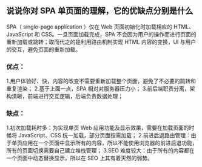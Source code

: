 ## 说说你对 SPA 单页面的理解，它的优缺点分别是什么

SPA（ single-page application ）仅在 Web 页面初始化时加载相应的 HTML、JavaScript 和 CSS。一旦页面加载完成，SPA 不会因为用户的操作而进行页面的重新加载或跳转；取而代之的是利用路由机制实现 HTML 内容的变换，UI 与用户的交互，避免页面的重新加载。

### 优点：

1.用户体验好、快，内容的改变不需要重新加载整个页面，避免了不必要的跳转和重复渲染；
2.基于上面一点，SPA 相对对服务器压力小；
3.前后端职责分离，架构清晰，前端进行交互逻辑，后端负责数据处理；

### 缺点：

1.初次加载耗时多：为实现单页 Web 应用功能及显示效果，需要在加载页面的时候将 JavaScript、CSS 统一加载，部分页面按需加载；
2.前进后退路由管理：由于单页应用在一个页面中显示所有的内容，所以不能使用浏览器的前进后退功能，所有的页面切换需要自己建立堆栈管理；
3.SEO 难度较大：由于所有的内容都在一个页面中动态替换显示，所以在 SEO 上其有着天然的弱势。

